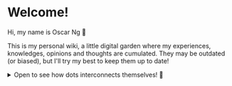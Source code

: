# Welcome!

Hi, my name is Oscar Ng 👋

This is my personal wiki, a little digital garden where my experiences, knowledges, opinions and thoughts are cumulated. They may be outdated (or biased), but I'll try my best to keep them up to date! 

<details>
<summary>Open to see how dots interconnects themselves! 🚀</summary>
<iframe id="test"
        title='test'
        src="obsidian_graph.html"
        class="graph"
        width="100%"
        height="600px"
        allowtransparency="true"
        style="border: 0px; margin: 0px; padding: 0px; overflow: hidden;"
        scrolling="no">
</iframe>
</details>
